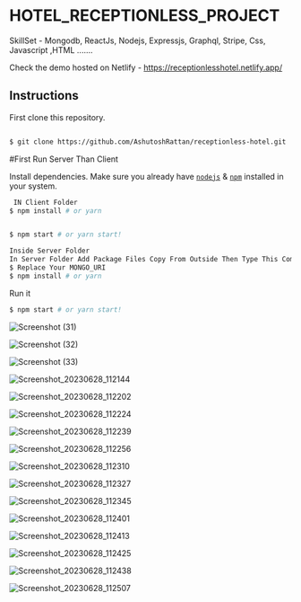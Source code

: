 # HOTEL_RECEPTIONLESS_PROJECT
 SkillSet - Mongodb, ReactJs, Nodejs, Expressjs, Graphql, Stripe, Css, Javascript ,HTML .......
 
 Check the demo hosted on Netlify - https://receptionlesshotel.netlify.app/

## Instructions

First clone this repository.

```bash

$ git clone https://github.com/AshutoshRattan/receptionless-hotel.git

```


#First Run Server Than Client

Install dependencies. Make sure you already have [`nodejs`](https://nodejs.org/en/) & [`npm`](https://www.npmjs.com/) installed in your system.
```bash
 IN Client Folder
$ npm install # or yarn
```

```bash

$ npm start # or yarn start!
```


```bash
Inside Server Folder
In Server Folder Add Package Files Copy From Outside Then Type This Command
$ Replace Your MONGO_URI
$ npm install # or yarn

```
Run it

```bash
$ npm start # or yarn start!

```

![Screenshot (31)](https://github.com/Sonu589/HOTEL_PROJECT/assets/78155991/b13237c4-76ec-4d1e-858e-60417bf42f55)

![Screenshot (32)](https://github.com/Sonu589/HOTEL_PROJECT/assets/78155991/292a21c6-883a-4f10-9437-2f7fa754d591)

![Screenshot (33)](https://github.com/Sonu589/HOTEL_PROJECT/assets/78155991/e2abe239-9044-48c8-8da6-8dc71095ac51)

![Screenshot_20230628_112144](https://github.com/Sonu589/HOTEL_PROJECT/assets/78155991/cde12569-90dc-42d1-8732-02f2fbf5251c)

![Screenshot_20230628_112202](https://github.com/Sonu589/HOTEL_PROJECT/assets/78155991/23ad0b58-eb8f-43c3-9daa-c2e43f93ed57)

![Screenshot_20230628_112224](https://github.com/Sonu589/HOTEL_PROJECT/assets/78155991/b038b141-7645-478c-bd36-f1e6a594da6a)

![Screenshot_20230628_112239](https://github.com/Sonu589/HOTEL_PROJECT/assets/78155991/1059c083-d2c2-4398-93fb-ab7ed436142a)

![Screenshot_20230628_112256](https://github.com/Sonu589/HOTEL_PROJECT/assets/78155991/279d5a34-84b6-4a21-9478-06ffc3d1cf6d)

![Screenshot_20230628_112310](https://github.com/Sonu589/HOTEL_PROJECT/assets/78155991/462f5ada-fc68-4259-83b7-24d932930781)

![Screenshot_20230628_112327](https://github.com/Sonu589/HOTEL_PROJECT/assets/78155991/6ce1376c-c004-44db-bf24-420f6dd15809)

![Screenshot_20230628_112345](https://github.com/Sonu589/HOTEL_PROJECT/assets/78155991/a8462a59-c7e6-4005-a298-7949f0000e61)

![Screenshot_20230628_112401](https://github.com/Sonu589/HOTEL_PROJECT/assets/78155991/48640746-8eca-464c-92d9-4ea1496eec3b)

![Screenshot_20230628_112413](https://github.com/Sonu589/HOTEL_PROJECT/assets/78155991/b0f89e1b-f06b-4f1f-bf59-bbe80811ed40)

![Screenshot_20230628_112425](https://github.com/Sonu589/HOTEL_PROJECT/assets/78155991/d58315c2-35a6-402e-a04d-dbaaa4b5d373)

![Screenshot_20230628_112438](https://github.com/Sonu589/HOTEL_PROJECT/assets/78155991/69cf8c09-da6f-460b-86db-1d1fd6e156c8)

![Screenshot_20230628_112507](https://github.com/Sonu589/HOTEL_PROJECT/assets/78155991/81f05afa-50c9-4502-ac26-d01440302dbe)
